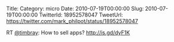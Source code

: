 Title: 
Category: micro
Date: 2010-07-19T00:00:00
Slug: 2010-07-19T00:00:00
TwitterId: 18952578047
TweetUrl: https://twitter.com/mark_philpot/status/18952578047

RT [@timbray](https://twitter.com/timbray): How to sell apps? http://is.gd/dyF1K